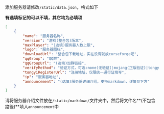 添加服务器请修改`/static/data.json`，格式如下

**有选填标记的可以不填，其它均为必填项**
```json
[
	{
		"name": "服务器名称",
		"version": "游戏(整合包)版本",
		"maxPlayer": "(选填)服务器人数上限",
		"logo": "服务器图标",
		"downloadUrl": "整合包下载地址，实在没有就放curseforge吧",
		"qqGroup": "QQ群",
		"qqGroupUrl": "(选填)加群链接",
		"verifyMethod": "验证方式，可选:none(无验证)|mojang(正版验证)|tongyi(统一通行证)",
		"tongyiRegisterUrl": "注册地址，仅限统一通行证填写",
		"ip": "服务器地址",
		"announcement": "(选填)服务器详细介绍，支持markdown，详情见下方"
	}
]
```

请将服务器介绍文件放在`/static/markdown/`文件夹中，然后将文件名**(不包含路径)**填入`announcement`中
